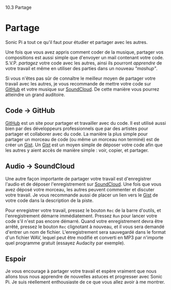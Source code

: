 10.3 Partage

# Partage

Sonic Pi a tout ce qu'il faut pour étudier et partager avec les autres. 

Une fois que vous avez appris comment coder de la musique, partager vos 
compositions est aussi simple que d'envoyer un mail contenant votre 
code. S.V.P. *partagez* votre code avec les autres, ainsi ils pourront 
*apprendre* de votre travail et même en utiliser des parties dans un 
nouveau *"mashup"*.

Si vous n'êtes pas sûr de connaître le meilleur moyen de partager votre 
travail avec les autres, je vous recommande de mettre 
votre code sur [GitHub](https://github.com) 
et votre musique sur [SoundCloud](https://soundcloud.com).
De cette manière vous pourrez atteindre un grand auditoire.

## Code -> GitHub

[GitHub](https://github.com) est un site pour partager et travailler 
avec du code. Il est utilisé aussi bien par des développeurs professionnels
que par des artistes pour partager et collaborer avec du code. La 
manière la plus simple pour partager un morceau de code (ou même un 
morceau non terminé) est de créer un [Gist](https://gist.github.com).
Un [Gist](https://gist.github.com) est un moyen simple de déposer votre 
code afin que les autres y aient accès de manière simple : voir, copier, 
et partager.

## Audio -> SoundCloud

Une autre façon importante de partager votre travail est d'enregistrer 
l'audio et de déposer l'enregistrement sur [SoundCloud](https://soundcloud.com). 
Une fois que vous avez déposé votre morceau, les autres peuvent 
commenter et discuter votre travail. Je vous recommande aussi de placer 
un lien vers le [Gist](https://gist.github.com) de votre code dans la 
description de la piste.

Pour enregistrer votre travail, pressez le bouton `Rec` de la barre 
d'outils, et l'enregistrement démarre immédiatement. Pressez `Run` 
pour lancer votre code s'il n'est pas encore démarré. Quand votre 
enregistrement devra être arrêté, pressez le bouton `Rec` clignotant 
à nouveau, et il vous sera demandé d'entrer un nom de fichier. 
L'enregistrement sera sauvegardé dans le format d'un fichier WAV, 
lequel peut être modifié et converti en MP3 par n'importe quel 
programme gratuit (essayez Audacity par exemple).

## Espoir

Je vous encourage à partager votre travail et espère vraiment que nous 
allons tous nous apprendre de nouvelles astuces et progresser avec 
Sonic Pi. Je suis réellement enthousiaste de ce que vous allez avoir à 
me montrer.
